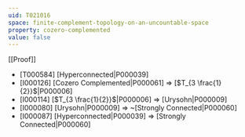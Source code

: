 ```yaml
---
uid: T021016
space: finite-complement-topology-on-an-uncountable-space
property: cozero-complemented
value: false
---
```

[[Proof]]

* [T000584] [Hyperconnected|P000039]
* [I000126] [Cozero Complemented|P000061] => [$T_{3 \frac{1}{2}}$|P000006]
* [I000114] [$T_{3 \frac{1}{2}}$|P000006] => [Urysohn|P000009]
* [I000080] [Urysohn|P000009] => ~[Strongly Connected|P000060]
* [I000087] [Hyperconnected|P000039] => [Strongly Connected|P000060]

